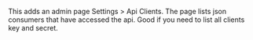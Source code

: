 This adds an admin page Settings > Api Clients. The page lists json consumers that have accessed the api. Good if you need to list all clients key and secret. 